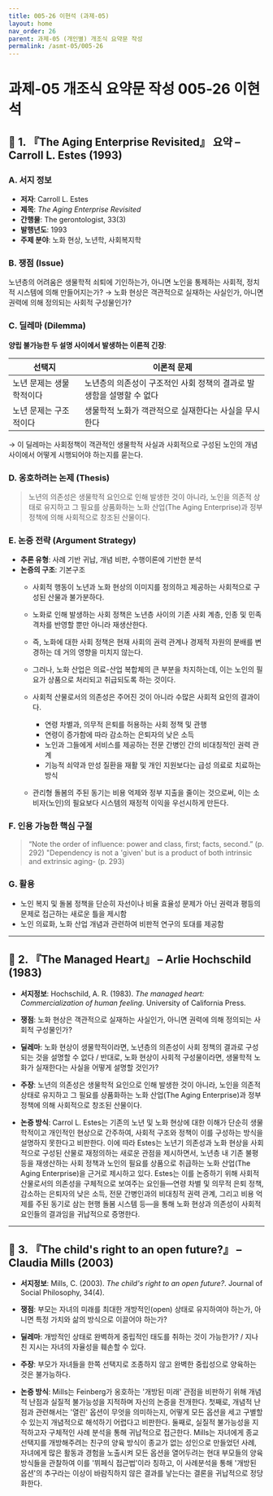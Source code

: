 ```yaml
---
title: 005-26 이현석 (과제-05)
layout: home
nav_order: 26
parent: 과제-05 (개인별) 개조식 요약문 작성
permalink: /asmt-05/005-26
---
```


# 과제-05 개조식 요약문 작성 005-26 이현석 

## 📘 1. 『The Aging Enterprise Revisited』 요약 – Carroll L. Estes (1993)

### A. 서지 정보  
- **저자**: Carroll L. Estes
- **제목**: *The Aging Enterprise Revisited*  
- **간행물**: The gerontologist, 33(3)
- **발행년도**: 1993
- **주제 분야**: 노화 현상, 노년학, 사회복지학


### B. 쟁점 (Issue)  
노년층의 어려움은 생물학적 쇠퇴에 기인하는가, 아니면 노인을 통제하는 사회적, 정치적 시스템에 의해 만들어지는가?
→ 노화 현상은 객관적으로 실재하는 사실인가, 아니면 권력에 의해 정의되는 사회적 구성물인가?


### C. 딜레마 (Dilemma)  
**양립 불가능한 두 설명 사이에서 발생하는 이론적 긴장**:

| 선택지 | 이론적 문제 |
|--------|-------------|
| 노년 문제는 생물학적이다 | 노년층의 의존성이 구조적인 사회 정책의 결과로 발생함을 설명할 수 없다 |
| 노년 문제는 구조적이다 | 생물학적 노화가 객관적으로 실재한다는 사실을 무시한다 |

→ 이 딜레마는 사회정책이 객관적인 생물학적 사실과 사회적으로 구성된 노인의 개념 사이에서 어떻게 시행되어야 하는지를 묻는다.


### D. 옹호하려는 논제 (Thesis)  
> 노년의 의존성은 생물학적 요인으로 인해 발생한 것이 아니라, 노인을 의존적 상태로 유지하고 그 필요를 상품화하는 노화 산업(The Aging Enterprise)과 정부 정책에 의해 사회적으로 창조된 산물이다. 

### E. 논증 전략 (Argument Strategy)  
- **추론 유형**: 사례 기반 귀납, 개념 비판, 수행이론에 기반한 분석  
- **논증의 구조**:
  기본구조
  - 사회적 행동이 노년과 노화 현상의 이미지를 정의하고 제공하는 사회적으로 구성된 산물과 불가분하다. 
  - 노화로 인해 발생하는 사회 정책은 노년층 사이의 기존 사회 계층, 인종 및 민족 격차를 반영할 뿐만 아니라 재생산한다.
  - 즉, 노화에 대한 사회 정책은 현재 사회의 권력 관계나 경제적 자원의 분배를 변경하는 데 거의 영향을 미치지 않는다. 
  - 그러나, 노화 산업은 의료-산업 복합체의 큰 부분을 차지하는데, 이는 노인의 필요가 상품으로 처리되고 취급되도록 하는 것이다.

  - 사회적 산물로서의 의존성은 주어진 것이 아니라 수많은 사회적 요인의 결과이다.
    - 연령 차별과, 의무적 은퇴를 허용하는 사회 정책 및 관행
    - 연령이 증가함에 따라 감소하는 은퇴자의 낮은 소득
    - 노인과 그들에게 서비스를 제공하는 전문 간병인 간의 비대칭적인 권력 관계
    - 기능적 쇠약과 만성 질환을 재활 및 개인 지원보다는 급성 의료로 치료하는 방식
  - 관리형 돌봄의 주된 동기는 비용 억제와 정부 지출을 줄이는 것으로써, 이는 소비자(노인)의 필요보다 시스템의 재정적 이익을 우선시하게 만든다.


### F. 인용 가능한 핵심 구절
> “Note the order of influence: power and class, first; facts, second.” (p. 292)
> "Dependency is not a 'given' but is a product of both intrinsic and extrinsic aging- (p. 293)


### G. 활용
- 노인 복지 및 돌봄 정책을 단순히 자선이나 비율 효율성 문제가 아닌 권력과 평등의 문제로 접근하는 새로운 틀을 제시함
- 노인 의료화, 노화 산업 개념과 관련하여 비판적 연구의 토대를 제공함

---

## 📘 2. 『The Managed Heart』 – Arlie Hochschild (1983)

- **서지정보**: Hochschild, A. R. (1983). *The managed heart: Commercialization of human feeling*. University of California Press.

- **쟁점**: 노화 현상은 객관적으로 실재하는 사실인가, 아니면 권력에 의해 정의되는 사회적 구성물인가? 
- **딜레마**: 노화 현상이 생물학적이라면, 노년층의 의존성이 사회 정책의 결과로 구성되는 것을 설명할 수 없다 / 반대로, 노화 현상이 사회적 구성물이라면, 생물학적 노화가 실재한다는 사실을 어떻게 설명할 것인가? 
- **주장**: 노년의 의존성은 생물학적 요인으로 인해 발생한 것이 아니라, 노인을 의존적 상태로 유지하고 그 필요를 상품화하는 노화 산업(The Aging Enterprise)과 정부 정책에 의해 사회적으로 창조된 산물이다.  
- **논증 방식**: Carrol L. Estes는 기존의 노년 및 노화 현상에 대한 이해가 단순히 생물학적이고 개인적인 현상으로 간주하여, 사회적 구조와 정책이 이를 구성하는 방식을 설명하지 못한다고 비판한다. 이에 따라 Estes는 노년기 의존성과 노화 현상을 사회적으로 구성된 산물로 재정의하는 새로운 관점을 제시하면서, 노년층 내 기존 불평등을 재생산하는 사회 정책과 노인의 필요를 상품으로 취급하는 노화 산업(The Aging Enterprise)을 근거로 제시하고 있다. Estes는 이를 논증하기 위해 사회적 산물로서의 의존성을 구체적으로 보여주는 요인들—연령 차별 및 의무적 은퇴 정책, 감소하는 은퇴자의 낮은 소득, 전문 간병인과의 비대칭적 권력 관계, 그리고 비용 억제를 주된 동기로 삼는 현행 돌봄 시스템 등—을 통해 노화 현상과 의존성이 사회적 요인들의 결과임을 귀납적으로 증명한다. 

---

## 📘 3. 『The child's right to an open future?』 – Claudia Mills (2003)

- **서지정보**: Mills, C. (2003). *The child's right to an open future?*. Journal of Social Philosophy, 34(4).

- **쟁점**: 부모는 자녀의 미래를 최대한 개방적인(open) 상태로 유지하여야 하는가, 아니면 특정 가치와 삶의 방식으로 이끌어야 하는가?
- **딜레마**: 개방적인 상태로 완벽하게 중립적인 태도를 취하는 것이 가능한가? / 지나친 지시는 자녀의 자율성을 훼손할 수 있다.
- **주장**: 부모가 자녀들을 한쪽 선택지로 조종하지 않고 완벽한 중립성으로 양육하는 것은 불가능하다.
- **논증 방식**: Mills는 Feinberg가 옹호하는 '개방된 미래' 관점을 비판하기 위해 개념적 난점과 실질적 불가능성을 지적하며 자신의 논증을 전개한다. 첫째로, 개념적 난점과 관련해서는 '열린' 옵션이 무엇을 의미하는지, 어떻게 모든 옵션을 세고 구별할 수 있는지 개념적으로 해석하기 어렵다고 비판한다. 둘째로, 실질적 불가능성을 지적하고자 구체적인 사례 분석을 통해 귀납적으로 접근한다. Mills는 자녀에게 종교 선택지를 개방해주려는 친구의 양육 방식이 종교가 없는 성인으로 만들었던 사례, 자녀에게 많은 활동과 경험을 노출시켜 모든 옵션을 열어두려는 현대 부모들의 양육 방식들을 관찰하여 이를 '뷔페식 접근법'이라 칭하고, 이 사례분석을 통해 '개방된 옵션'의 추구라는 이상이 바람직하지 않은 결과를 낳는다는 결론을 귀납적으로 정당화한다. 



